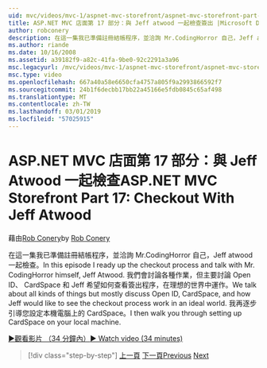 ```yaml
---
uid: mvc/videos/mvc-1/aspnet-mvc-storefront/aspnet-mvc-storefront-part-17-checkout-with-jeff-atwood
title: ASP.NET MVC 店面第 17 部分：與 Jeff atwood 一起檢查簽出 |Microsoft Docs
author: robconery
description: 在這一集我已準備註冊結帳程序，並洽詢 Mr.CodingHorror 自己，Jeff atwood 一起檢查。 我們會討論各種作業，但大部分討論 Ope...
ms.author: riande
ms.date: 10/16/2008
ms.assetid: a39182f9-a82c-41fa-9be0-92c2291a3a96
msc.legacyurl: /mvc/videos/mvc-1/aspnet-mvc-storefront/aspnet-mvc-storefront-part-17-checkout-with-jeff-atwood
msc.type: video
ms.openlocfilehash: 667a40a58e6650cfa4757a805f9a2993866592f7
ms.sourcegitcommit: 24b1f6decbb17bb22a45166e5fdb0845c65af498
ms.translationtype: MT
ms.contentlocale: zh-TW
ms.lasthandoff: 03/01/2019
ms.locfileid: "57025915"
---
```

<a name="aspnet-mvc-storefront-part-17-checkout-with-jeff-atwood"></a><span data-ttu-id="a4ab5-104">ASP.NET MVC 店面第 17 部分：與 Jeff Atwood 一起檢查</span><span class="sxs-lookup"><span data-stu-id="a4ab5-104">ASP.NET MVC Storefront Part 17: Checkout With Jeff Atwood</span></span>
====================
<span data-ttu-id="a4ab5-105">藉由[Rob Conery](https://github.com/robconery)</span><span class="sxs-lookup"><span data-stu-id="a4ab5-105">by [Rob Conery](https://github.com/robconery)</span></span>

<span data-ttu-id="a4ab5-106">在這一集我已準備註冊結帳程序，並洽詢 Mr.CodingHorror 自己，Jeff atwood 一起檢查。</span><span class="sxs-lookup"><span data-stu-id="a4ab5-106">In this episode I ready up the checkout process and talk with Mr. CodingHorror himself, Jeff Atwood.</span></span> <span data-ttu-id="a4ab5-107">我們會討論各種作業，但主要討論 Open ID、 CardSpace 和 Jeff 希望如何查看簽出程序，在理想的世界中運作。</span><span class="sxs-lookup"><span data-stu-id="a4ab5-107">We talk about all kinds of things but mostly discuss Open ID, CardSpace, and how Jeff would like to see the checkout process work in an ideal world.</span></span> <span data-ttu-id="a4ab5-108">我再逐步引導您設定本機電腦上的 CardSpace。</span><span class="sxs-lookup"><span data-stu-id="a4ab5-108">I then walk you through setting up CardSpace on your local machine.</span></span>

[<span data-ttu-id="a4ab5-109">&#9654;觀看影片 （34 分鐘內）</span><span class="sxs-lookup"><span data-stu-id="a4ab5-109">&#9654; Watch video (34 minutes)</span></span>](https://channel9.msdn.com/Blogs/ASP-NET-Site-Videos/aspnet-mvc-storefront-part-17-checkout-with-jeff-atwood)

> [!div class="step-by-step"]
> <span data-ttu-id="a4ab5-110">[上一頁](aspnet-mvc-storefront-part-16-membership-redo-with-openid.md)
> [下一頁](aspnet-mvc-storefront-part-18-creating-an-experience.md)</span><span class="sxs-lookup"><span data-stu-id="a4ab5-110">[Previous](aspnet-mvc-storefront-part-16-membership-redo-with-openid.md)
[Next](aspnet-mvc-storefront-part-18-creating-an-experience.md)</span></span>
